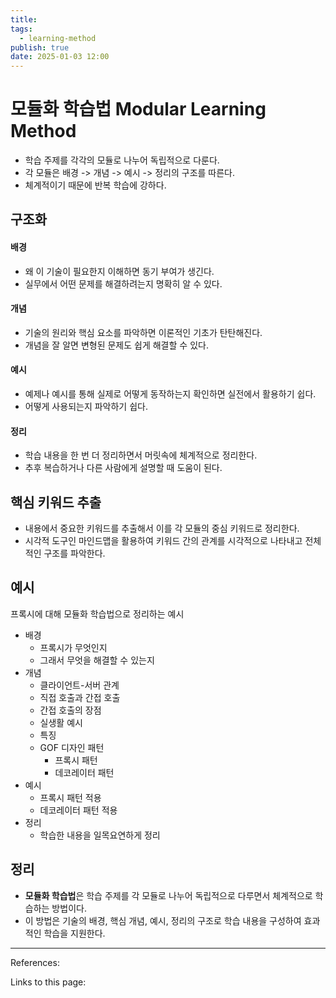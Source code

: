 ```yaml
---
title: 
tags:
  - learning-method
publish: true
date: 2025-01-03 12:00
---
```


# 모듈화 학습법 Modular Learning Method

- 학습 주제를 각각의 모듈로 나누어 독립적으로 다룬다.
- 각 모듈은 배경 -> 개념 -> 예시 -> 정리의 구조를 따른다.
- 체계적이기 때문에 반복 학습에 강하다.

## 구조화

#### 배경

- 왜 이 기술이 필요한지 이해하면 동기 부여가 생긴다.
- 실무에서 어떤 문제를 해결하려는지 명확히 알 수 있다.

#### 개념

- 기술의 원리와 핵심 요소를 파악하면 이론적인 기초가 탄탄해진다.
- 개념을 잘 알면 변형된 문제도 쉽게 해결할 수 있다.

#### 예시

- 예제나 예시를 통해 실제로 어떻게 동작하는지 확인하면 실전에서 활용하기 쉽다.
- 어떻게 사용되는지 파악하기 쉽다.

#### 정리

- 학습 내용을 한 번 더 정리하면서 머릿속에 체계적으로 정리한다.
- 추후 복습하거나 다른 사람에게 설명할 때 도움이 된다.

## 핵심 키워드 추출

- 내용에서 중요한 키워드를 추출해서 이를 각 모듈의 중심 키워드로 정리한다.
- 시각적 도구인 마인드맵을 활용하여 키워드 간의 관계를 시각적으로 나타내고 전체적인 구조를 파악한다.

## 예시

프록시에 대해 모듈화 학습법으로 정리하는 예시

- 배경
  - 프록시가 무엇인지
  - 그래서 무엇을 해결할 수 있는지
- 개념
  - 클라이언트-서버 관계
  - 직접 호출과 간접 호출
  - 간접 호출의 장점
  - 실생활 예시
  - 특징
  - GOF 디자인 패턴
    - 프록시 패턴
    - 데코레이터 패턴
- 예시
  - 프록시 패턴 적용
  - 데코레이터 패턴 적용
- 정리
  - 학습한 내용을 일목요연하게 정리

## 정리

- **모듈화 학습법**은 학습 주제를 각 모듈로 나누어 독립적으로 다루면서 체계적으로 학습하는 방법이다.
- 이 방법은 기술의 배경, 핵심 개념, 예시, 정리의 구조로 학습 내용을 구성하여 효과적인 학습을 지원한다.

---

References:

Links to this page:
